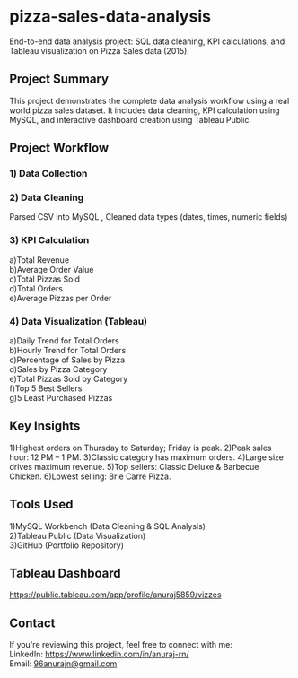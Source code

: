 # pizza-sales-data-analysis
End-to-end data analysis project: SQL data cleaning, KPI calculations, and Tableau visualization on Pizza Sales data (2015).

## Project Summary
This project demonstrates the complete data analysis workflow using a real world pizza sales dataset. It includes data cleaning, KPI calculation using MySQL, and interactive dashboard creation using Tableau Public.

## Project Workflow
### 1) Data Collection
### 2) Data Cleaning
Parsed CSV into MySQL , Cleaned data types (dates, times, numeric fields)
### 3) KPI Calculation
a)Total Revenue  
b)Average Order Value  
c)Total Pizzas Sold  
d)Total Orders  
e)Average Pizzas per Order  
### 4) Data Visualization (Tableau)
a)Daily Trend for Total Orders  
b)Hourly Trend for Total Orders  
c)Percentage of Sales by Pizza  
d)Sales by Pizza Category  
e)Total Pizzas Sold by Category  
f)Top 5 Best Sellers  
g)5 Least Purchased Pizzas

## Key Insights
1)Highest orders on Thursday to Saturday; Friday is peak.
2)Peak sales hour: 12 PM – 1 PM.
3)Classic category has maximum orders.
4)Large size drives maximum revenue.
5)Top sellers: Classic Deluxe & Barbecue Chicken.
6)Lowest selling: Brie Carre Pizza.

## Tools Used
1)MySQL Workbench (Data Cleaning & SQL Analysis)  
2)Tableau Public (Data Visualization)  
3)GitHub (Portfolio Repository)  

## Tableau Dashboard
https://public.tableau.com/app/profile/anuraj5859/vizzes

## Contact
If you're reviewing this project, feel free to connect with me:  
LinkedIn: https://www.linkedin.com/in/anuraj-rn/   
Email: 96anurajn@gmail.com


